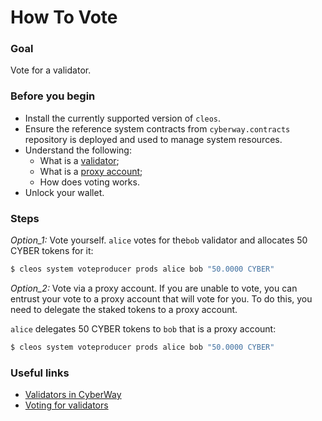 # How To Vote

### Goal
Vote for a validator.

### Before you begin
  * Install the currently supported version of `cleos`.
  * Ensure the reference system contracts from `cyberway.contracts` repository is deployed and used to manage system resources.
  * Understand the following:
    * What is a [validator](https://docs.cyberway.io/users/glossary#validator);
    * What is a [proxy account](https://docs.cyberway.io/users/glossary#proxy-account);
    * How does voting works.
  * Unlock your wallet.

### Steps
*Option_1:* Vote yourself.
`alice` votes for the`bob` validator and allocates 50 CYBER tokens for it:
```sh
$ cleos system voteproducer prods alice bob "50.0000 CYBER"
```

*Option_2:* Vote via a proxy account.
If you are unable to vote, you can entrust your vote to a proxy account that will vote for you. To do this, you need to delegate the staked tokens to a proxy account.  

`alice` delegates  50 CYBER tokens to `bob` that is a proxy account:
```sh
$ cleos system voteproducer prods alice bob "50.0000 CYBER"
```

### Useful links
  * [Validators in CyberWay](https://docs.cyberway.io/validators/voting_for_validators#the-role-and-objectives-of-validators-in-the-system)
  * [Voting for validators](https://docs.cyberway.io/validators/voting_for_validators#voting-for-validators)

